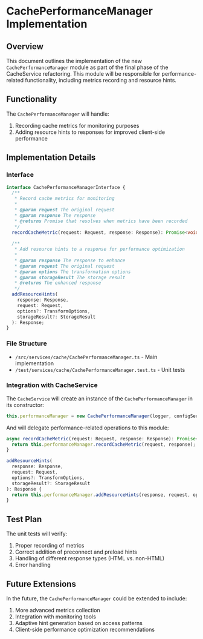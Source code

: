 # CachePerformanceManager Implementation

## Overview

This document outlines the implementation of the new `CachePerformanceManager` module as part of the final phase of the CacheService refactoring. This module will be responsible for performance-related functionality, including metrics recording and resource hints.

## Functionality

The `CachePerformanceManager` will handle:

1. Recording cache metrics for monitoring purposes
2. Adding resource hints to responses for improved client-side performance

## Implementation Details

### Interface

```typescript
interface CachePerformanceManagerInterface {
  /**
   * Record cache metrics for monitoring
   * 
   * @param request The original request
   * @param response The response
   * @returns Promise that resolves when metrics have been recorded
   */
  recordCacheMetric(request: Request, response: Response): Promise<void>;
  
  /**
   * Add resource hints to a response for performance optimization
   * 
   * @param response The response to enhance
   * @param request The original request
   * @param options The transformation options
   * @param storageResult The storage result
   * @returns The enhanced response
   */
  addResourceHints(
    response: Response,
    request: Request,
    options?: TransformOptions,
    storageResult?: StorageResult
  ): Response;
}
```

### File Structure

- `/src/services/cache/CachePerformanceManager.ts` - Main implementation
- `/test/services/cache/CachePerformanceManager.test.ts` - Unit tests

### Integration with CacheService

The `CacheService` will create an instance of the `CachePerformanceManager` in its constructor:

```typescript
this.performanceManager = new CachePerformanceManager(logger, configService);
```

And will delegate performance-related operations to this module:

```typescript
async recordCacheMetric(request: Request, response: Response): Promise<void> {
  return this.performanceManager.recordCacheMetric(request, response);
}

addResourceHints(
  response: Response,
  request: Request,
  options?: TransformOptions,
  storageResult?: StorageResult
): Response {
  return this.performanceManager.addResourceHints(response, request, options, storageResult);
}
```

## Test Plan

The unit tests will verify:

1. Proper recording of metrics
2. Correct addition of preconnect and preload hints
3. Handling of different response types (HTML vs. non-HTML)
4. Error handling

## Future Extensions

In the future, the `CachePerformanceManager` could be extended to include:

1. More advanced metrics collection
2. Integration with monitoring tools
3. Adaptive hint generation based on access patterns
4. Client-side performance optimization recommendations